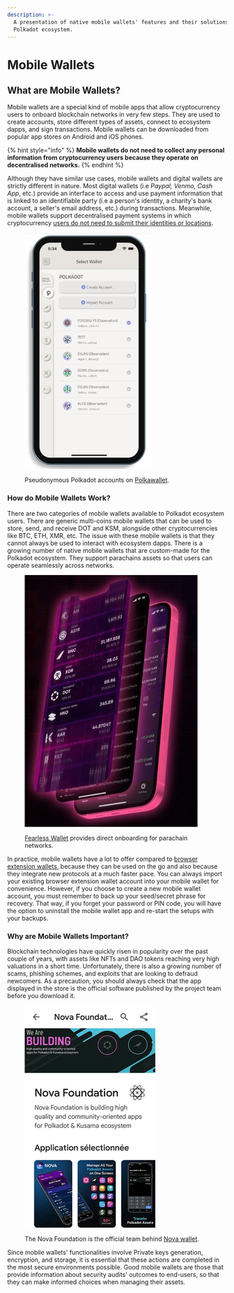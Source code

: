 ```yaml
---
description: >-
  A presentation of native mobile wallets' features and their solutions for the
  Polkadot ecosystem.
---
```


# Mobile Wallets

## What are Mobile Wallets?

Mobile wallets are a special kind of mobile apps that allow cryptocurrency users to onboard blockchain networks in very few steps. They are used to create accounts, store different types of assets, connect to ecosystem dapps, and sign transactions. Mobile wallets can be downloaded from popular app stores on Android and iOS phones.

{% hint style="info" %}
**Mobile wallets do not need to collect any personal information from cryptocurrency users because they operate on decentralised networks.**
{% endhint %}

Although they have similar use cases, mobile wallets and digital wallets are strictly different in nature. Most digital wallets (i.e _Paypal, Venmo, Cash App_, etc.) provide an interface to access and use payment information that is linked to an identifiable party (i.e a person's identity, a charity's bank account, a seller's email address, etc.) during transactions. Meanwhile, mobile wallets support decentralised payment systems in which cryptocurrency [users do not need to submit their identities or locations](seed-secret-phrases.md).

<figure><img src="../../.gitbook/assets/S_MWPolkawallet.JPG" alt="A sample of Polkadot accounts on Polkawallet."><figcaption><p>Pseudonymous Polkadot accounts on <a href="https://polkawallet.io/">Polkawallet</a>.</p></figcaption></figure>



### **How do M**obile Wallets **Work?**

There are two categories of mobile wallets available to Polkadot ecosystem users. There are generic multi-coins mobile wallets that can be used to store, send, and receive DOT and KSM, alongside other cryptocurrencies like BTC, ETH, XMR, etc. The issue with these mobile wallets is that they cannot always be used to interact with ecosystem dapps. There is a growing number of native mobile wallets that are custom-made for the Polkadot ecosystem. They support parachains assets so that users can operate seamlessly across networks.

<figure><img src="../../.gitbook/assets/S_MWFearless.JPG" alt="A view of Polkadot ecosystem coins on Fearless Wallet."><figcaption><p><a href="https://fearlesswallet.io/">Fearless Wallet</a> provides direct onboarding for parachain networks.</p></figcaption></figure>

In practice, mobile wallets have a lot to offer compared to [browser extension wallets](browser-extension-wallets.md), because they can be used on the go and also because they integrate new protocols at a much faster pace. You can always import your existing browser extension wallet account into your mobile wallet for convenience. However, if you choose to create a new mobile wallet account, you must remember to back up your seed/secret phrase for recovery. That way, if you forget your password or PIN code, you will have the option to uninstall the mobile wallet app and re-start the setups with your backups.&#x20;



### **Why are** Mobile Wallets **Important?**

Blockchain technologies have quickly risen in popularity over the past couple of years, with assets like NFTs and DAO tokens reaching very high valuations in a short time. Unfortunately, there is also a growing number of scams, phishing schemes, and exploits that are looking to defraud newcomers. As a precaution, you should always check that the app displayed in the store is the official software published by the project team before you download it.

<figure><img src="../../.gitbook/assets/S_MWNova.jpg" alt="A view of Nova Foundation, the team behind Nova wallet."><figcaption><p>The Nova Foundation is the official team behind <a href="https://novawallet.io/">Nova wallet</a>.</p></figcaption></figure>

Since mobile wallets' functionalities involve Private keys generation, encryption, and storage, it is essential that these actions are completed in the most secure environments possible. Good mobile wallets are those that provide information about security audits' outcomes to end-users, so that they can make informed choices when managing their assets.


